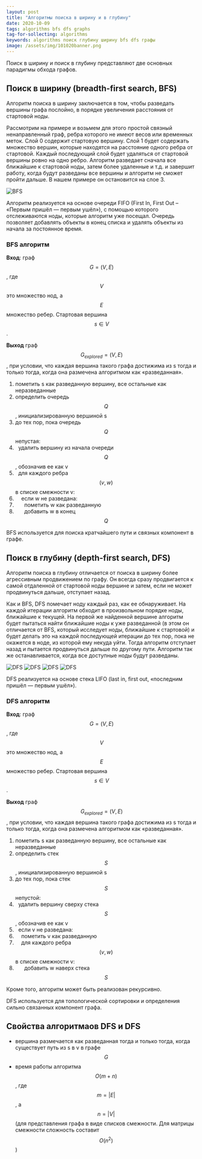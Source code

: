 ```yaml
---
layout: post
title: "Алгоритмы поиска в ширину и в глубину"
date: 2020-10-09
tags: algorithms bfs dfs graphs
tag-for-sollecting: algorithms
keywords: algorithms поиск глубину ширину bfs dfs графы
image: /assets/img/101020banner.png
---
```


Поиск в ширину и поиск в глубину представляют две основных парадигмы обхода графов.

## Поиск в ширину (breadth-first search, BFS)

Алгоритм поиска в ширину заключается в том, чтобы разведать вершины графа послойно, в порядке увеличения расстояния от стартовой ноды.

Рассмотрим на примере и возьмем для этого простой связный ненаправленный граф, ребра которого не имеют весов или временных меток. Слой 0 содержит стартовую вершину. Слой 1 будет содержать множество вершин, которые находятся на расстояние одного ребра от стартовой. Каждый последующий слой будет удаляться от стартовой вершины ровно на одно ребро. Алгоритм разведает сначала все ближайшие к стартовой ноды, затем более удаленные и т.д. и завершит работу, когда будут разведаны все вершины и алгоритм не сможет пройти дальше. В нашем примере он остановится на слое 3.

![BFS](../../../assets/img/101020-01.png)

Алгоритм реализуется на основе очереди FIFO (First In, First Out – «Первым пришёл — первым ушёл»), с помощью которого отслеживаются ноды, которые алгоритм уже посещал. Очередь позволяет добавлять объекты в конец списка и удалять объекты из начала за постоянное время.

### BFS алгоритм

**Вход**: граф $$G = (V, E)$$, где $$V$$ это множество нод, а $$E$$ множество ребер. Стартовая вершина $$s \in V$$.

**Выход** граф $$G_{explored} = (V, E)$$, при условии, что каждая вершина такого графа достижима из s тогда и только тогда, когда она размечена алгоритмом как «разведанная».

1. пометить s как разведанную вершину, все остальные как неразведанные
2. определить очередь $$Q$$, инициализированную вершиной s
3. до тех пор, пока очередь $$Q$$ непустая:
4. &nbsp;&nbsp;удалить вершину из начала очереди $$Q$$, обозначив ее как v
5. &nbsp;&nbsp;для каждого ребра $$(v, w)$$ в списке смежности v:
6. &nbsp;&nbsp;&nbsp;&nbsp;если w не разведана:
7. &nbsp;&nbsp;&nbsp;&nbsp;&nbsp;&nbsp;пометить w как разведанную
8. &nbsp;&nbsp;&nbsp;&nbsp;&nbsp;&nbsp;добавить w в конец $$Q$$

BFS используется для поиска кратчайшего пути и связных компонент в графе.

## Поиск в глубину (depth-first search, DFS)

Алгоритм поиска в глубину отличается от поиска в ширину более агрессивным продвижением по графу. Он всегда сразу продвигается к самой отдаленной от стартовой ноды вершине и затем, если не может продвинуться дальше, отступает назад.

Как и BFS, DFS помечает ноду каждый раз, как ее обнаруживает. На каждой итерации алгоритм обходит в произвольном порядке ноды, ближайшие к текущей. На первой же найденной вершине алгоритм будет пытаться найти ближайшие ноды к уже разведанной (в этом он отличается от BFS, который исследует ноды, ближайшие к стартовой) и будет делать это на каждой последующей итерации до тех пор, пока не окажется в ноде, из которой ему некуда уйти. Тогда алгоритм отступает назад и пытается продвинуться дальше по другому пути. Алгоритм так же останавливается, когда все доступные ноды будут разведаны.

![DFS](../../../assets/img/101020-02.png)
![DFS](../../../assets/img/101020-03.png)
![DFS](../../../assets/img/101020-04.png)
![DFS](../../../assets/img/101020-05.png)

DFS реализуется на основе стека LIFO (last in, first out, «последним пришёл — первым ушёл»).

### DFS алгоритм

**Вход**: граф $$G = (V, E)$$, где $$V$$ это множество нод, а $$E$$ множество ребер. Стартовая вершина $$s \in V$$.

**Выход** граф $$G_{explored} = (V, E)$$, при условии, что каждая вершина такого графа достижима из s тогда и только тогда, когда она размечена алгоритмом как «разведанная».

1. пометить s как разведанную вершину, все остальные как неразведанные
2. определить стек $$S$$, инициализированную вершиной s
3. до тех пор, пока стек $$S$$ непустой:
4. &nbsp;&nbsp;удалить вершину сверху стека $$S$$, обозначив ее как v
5. &nbsp;&nbsp;если v не разведана:
6. &nbsp;&nbsp;&nbsp;&nbsp;пометить v как разведанную
7. &nbsp;&nbsp;&nbsp;&nbsp;для каждого ребра $$(v, w)$$ в списке смежности v:
8. &nbsp;&nbsp;&nbsp;&nbsp;&nbsp;&nbsp;добавить w наверх стека $$S$$

Кроме того, алгоритм может быть реализован рекурсивно.

DFS используется для топологической сортировки и определения сильно связанных компонент графа.

## Свойства алгоритмаов DFS и DFS

- вершина размечается как разведанная тогда и только тогда, когда существует путь из s в v в графе $$G$$
- время работы алгоритма $$O(m + n)$$, где $$m = \vert E \vert$$, а $$n = \vert V \vert$$ (для представления графа в виде списков смежности. Для матрицы смежности сложность составит $$O(n^2)$$)
